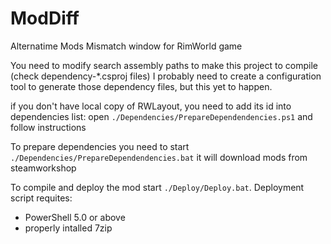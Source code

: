 # ModDiff
Alternatime Mods Mismatch window for RimWorld game

You need to modify search assembly paths to make this project to compile (check dependency-*.csproj files)
I probably need to create a configuration tool to generate those dependency files, but this yet to happen.

if you don't have local copy of RWLayout, you need to add its id into dependencies list:
open `./Dependencies/PrepareDependendencies.ps1` and follow instructions


To prepare dependencies you need to start 
`./Dependencies/PrepareDependendencies.bat`
it will download mods from steamworkshop

To compile and deploy the mod start `./Deploy/Deploy.bat`.
Deployment script requites:
- PowerShell 5.0 or above
- properly intalled 7zip
